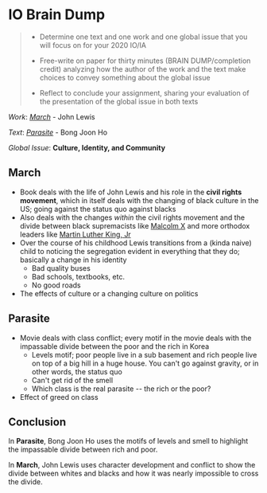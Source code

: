 # IO Brain Dump

> - Determine one text and one work and one global issue that you will focus on for your 2020 IO/IA
>
> - Free-write on paper for thirty minutes (BRAIN DUMP/completion credit) analyzing how the author of the work and the text make choices to convey something about the global issue
>
> - Reflect to conclude your assignment, sharing your evaluation of the presentation of the global issue in both texts

*Work*: <u>*March*</u> - John Lewis

*Text*: <u>*Parasite*</u> - Bong Joon Ho

*Global Issue*: **Culture, Identity, and Community**

## March

* Book deals with the life of John Lewis and his role in the **civil rights movement**, which in itself deals with the changing of black culture in the US; going against the status quo against blacks
* Also deals with the changes *within* the civil rights movement and the divide between black supremacists like <u>Malcolm X</u> and more orthodox leaders like <u>Martin Luther King, Jr</u>
* Over the course of his childhood Lewis transitions from a (kinda naive) child to noticing the segregation evident in everything that they do; basically a change in his identity
  * Bad quality buses
  * Bad schools, textbooks, etc. 
  * No good roads
* The effects of culture or a changing culture on politics

## Parasite

* Movie deals with class conflict; every motif in the movie deals with the impassable divide between the poor and the rich in Korea
  * Levels motif; poor people live in a sub basement and rich people live on top of a big hill in a huge house. You can't go against gravity, or in other words, the status quo 
  * Can't get rid of the smell
  * Which class is the real parasite -- the rich or the poor?
* Effect of greed on class

## Conclusion

In **Parasite**, Bong Joon Ho uses the motifs of levels and smell to highlight the impassable divide between rich and poor. 

In **March**, John Lewis uses character development and conflict to show the divide between whites and blacks and how it was nearly impossible to cross the divide. 



